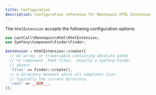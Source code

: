 ```yaml
---
title: Configuration
description: Configuration reference for Mannequin HTML Extension
---
```

The `HtmlExtension` accepts the following configuration options:
```php
use LastCall\Mannequin\Html\HtmlExtension;
use Symfony\Component\Finder\Finder;

$extension = HtmlExtension::create([
  // An array, or traversable containing absolute paths
  // to component .html files.  Usually a Symfony Finder
  // object.
  'files' => Finder::create(),
  // A directory beneath which all templates live.
  // Typically the current directory.
  'root' => __DIR__,
]);
```